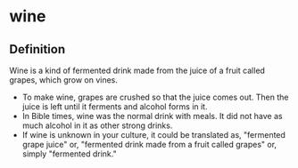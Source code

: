# wine

## Definition

Wine is a kind of fermented drink made from the juice of a fruit called grapes, which grow on vines.

* To make wine, grapes are crushed so that the juice comes out. Then the juice is left until it ferments and alcohol forms in it.
* In Bible times, wine was the normal drink with meals. It did not have as much alcohol in it as other strong drinks.
* If wine is unknown in your culture, it could be translated as, "fermented grape juice" or, "fermented drink made from a fruit called grapes" or, simply "fermented drink."